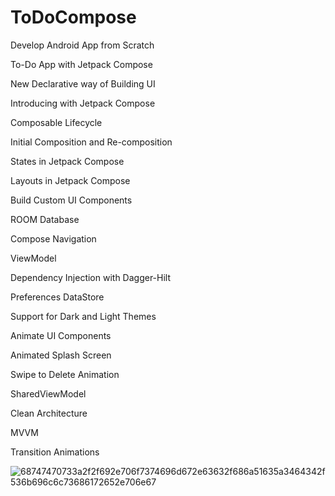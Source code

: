# ToDoCompose

Develop Android App from Scratch

To-Do App with Jetpack Compose

New Declarative way of Building UI

Introducing with Jetpack Compose

Composable Lifecycle

Initial Composition and Re-composition

States in Jetpack Compose

Layouts in Jetpack Compose

Build Custom UI Components

ROOM Database

Compose Navigation

ViewModel

Dependency Injection with Dagger-Hilt

Preferences DataStore

Support for Dark and Light Themes

Animate UI Components

Animated Splash Screen

Swipe to Delete Animation

SharedViewModel

Clean Architecture

MVVM

Transition Animations

![68747470733a2f2f692e706f7374696d672e63632f686a51635a3464342f536b696c6c73686172652e706e67](https://user-images.githubusercontent.com/84223517/151667469-37b46ab1-5bca-46b1-8302-8bacd53359b7.png)
